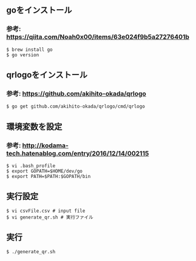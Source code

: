 ## goをインストール
### 参考: https://qiita.com/Noah0x00/items/63e024f9b5a27276401b

```
$ brew install go
$ go version
```

## qrlogoをインストール
### 参考: https://github.com/akihito-okada/qrlogo

```
$ go get github.com/akihito-okada/qrlogo/cmd/qrlogo
```

## 環境変数を設定
### 参考: http://kodama-tech.hatenablog.com/entry/2016/12/14/002115

```
$ vi .bash_profile
$ export GOPATH=$HOME/dev/go
$ export PATH=$PATH:$GOPATH/bin
```

## 実行設定

```
$ vi csvFile.csv # input file
$ vi generate_qr.sh # 実行ファイル
```

## 実行

```
$ ./generate_qr.sh
```


